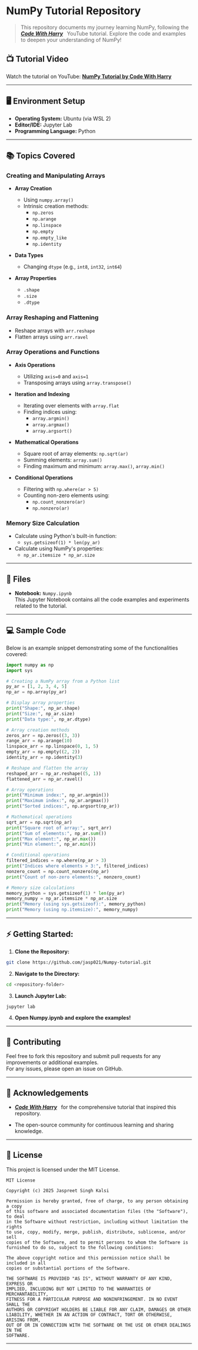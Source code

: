 # NumPy Tutorial Repository

> This repository documents my journey learning NumPy, following the [***Code With Harry***](https://www.codewithharry.com/)&ensp; YouTube tutorial. Explore the code and examples to deepen your understanding of NumPy!

## 📺 Tutorial Video

Watch the tutorial on YouTube: [**NumPy Tutorial by Code With Harry**](https://youtu.be/Rbh1rieb3zc?si=eXCG74aqaVBilxPa)

---

## 🖥️ Environment Setup

- **Operating System:** Ubuntu (via WSL 2)
- **Editor/IDE:** Jupyter Lab
- **Programming Language:** Python

---

## 📚 Topics Covered

### Creating and Manipulating Arrays

- **Array Creation**
  - Using `numpy.array()`
  - Intrinsic creation methods:
    - `np.zeros`
    - `np.arange`
    - `np.linspace`
    - `np.empty`
    - `np.empty_like`
    - `np.identity`

- **Data Types**
  - Changing `dtype` (e.g., `int8`, `int32`, `int64`)

- **Array Properties**
  - `.shape`
  - `.size`
  - `.dtype`

### Array Reshaping and Flattening

- Reshape arrays with `arr.reshape`
- Flatten arrays using `arr.ravel`

### Array Operations and Functions

- **Axis Operations**
  - Utilizing `axis=0` and `axis=1`
  - Transposing arrays using `array.transpose()`

- **Iteration and Indexing**
  - Iterating over elements with `array.flat`
  - Finding indices using:
    - `array.argmin()`
    - `array.argmax()`
    - `array.argsort()`

- **Mathematical Operations**
  - Square root of array elements: `np.sqrt(ar)`
  - Summing elements: `array.sum()`
  - Finding maximum and minimum: `array.max()`, `array.min()`

- **Conditional Operations**
  - Filtering with `np.where(ar > 5)`
  - Counting non-zero elements using:
    - `np.count_nonzero(ar)`
    - `np.nonzero(ar)`

### Memory Size Calculation

- Calculate using Python's built-in function:
  - `sys.getsizeof(1) * len(py_ar)`
- Calculate using NumPy's properties:
  - `np_ar.itemsize * np_ar.size`

---

## 📂 Files

- **Notebook:** `Numpy.ipynb`  
  This Jupyter Notebook contains all the code examples and experiments related to the tutorial.

---

## 💻 Sample Code

Below is an example snippet demonstrating some of the functionalities covered:

```python
import numpy as np
import sys

# Creating a NumPy array from a Python list
py_ar = [1, 2, 3, 4, 5]
np_ar = np.array(py_ar)

# Display array properties
print("Shape:", np_ar.shape)
print("Size:", np_ar.size)
print("Data type:", np_ar.dtype)

# Array creation methods
zeros_arr = np.zeros((3, 3))
range_arr = np.arange(10)
linspace_arr = np.linspace(0, 1, 5)
empty_arr = np.empty((2, 2))
identity_arr = np.identity(3)

# Reshape and flatten the array
reshaped_arr = np_ar.reshape((5, 1))
flattened_arr = np_ar.ravel()

# Array operations
print("Minimum index:", np_ar.argmin())
print("Maximum index:", np_ar.argmax())
print("Sorted indices:", np.argsort(np_ar))

# Mathematical operations
sqrt_arr = np.sqrt(np_ar)
print("Square root of array:", sqrt_arr)
print("Sum of elements:", np_ar.sum())
print("Max element:", np_ar.max())
print("Min element:", np_ar.min())

# Conditional operations
filtered_indices = np.where(np_ar > 3)
print("Indices where elements > 3:", filtered_indices)
nonzero_count = np.count_nonzero(np_ar)
print("Count of non-zero elements:", nonzero_count)

# Memory size calculations
memory_python = sys.getsizeof(1) * len(py_ar)
memory_numpy = np_ar.itemsize * np_ar.size
print("Memory (using sys.getsizeof):", memory_python)
print("Memory (using np.itemsize):", memory_numpy)
```
---

## ⚡ Getting Started:

1. **Clone the Repository:**

```bash
git clone https://github.com/jasp021/Numpy-tutorial.git
```

2. **Navigate to the Directory:**

```bash
cd <repository-folder>
```

3. **Launch Jupyter Lab:**

```bash
jupyter lab
```

4. **Open Numpy.ipynb and explore the examples!**

---

## 🔧 Contributing

Feel free to fork this repository and submit pull requests for any improvements or additional examples.  
For any issues, please open an issue on GitHub.

---

## 🙏 Acknowledgements

* [***Code With Harry***](https://www.codewithharry.com/)&ensp; for the comprehensive tutorial that inspired this repository.

* The open-source community for continuous learning and sharing knowledge.
---

## 🪪 License

This project is licensed under the MIT License.

```
MIT License

Copyright (c) 2025 Jaspreet Singh Kalsi

Permission is hereby granted, free of charge, to any person obtaining a copy
of this software and associated documentation files (the "Software"), to deal
in the Software without restriction, including without limitation the rights
to use, copy, modify, merge, publish, distribute, sublicense, and/or sell
copies of the Software, and to permit persons to whom the Software is
furnished to do so, subject to the following conditions:

The above copyright notice and this permission notice shall be included in all
copies or substantial portions of the Software.

THE SOFTWARE IS PROVIDED "AS IS", WITHOUT WARRANTY OF ANY KIND, EXPRESS OR
IMPLIED, INCLUDING BUT NOT LIMITED TO THE WARRANTIES OF MERCHANTABILITY,
FITNESS FOR A PARTICULAR PURPOSE AND NONINFRINGEMENT. IN NO EVENT SHALL THE
AUTHORS OR COPYRIGHT HOLDERS BE LIABLE FOR ANY CLAIM, DAMAGES OR OTHER
LIABILITY, WHETHER IN AN ACTION OF CONTRACT, TORT OR OTHERWISE, ARISING FROM,
OUT OF OR IN CONNECTION WITH THE SOFTWARE OR THE USE OR OTHER DEALINGS IN THE
SOFTWARE.

```

----------